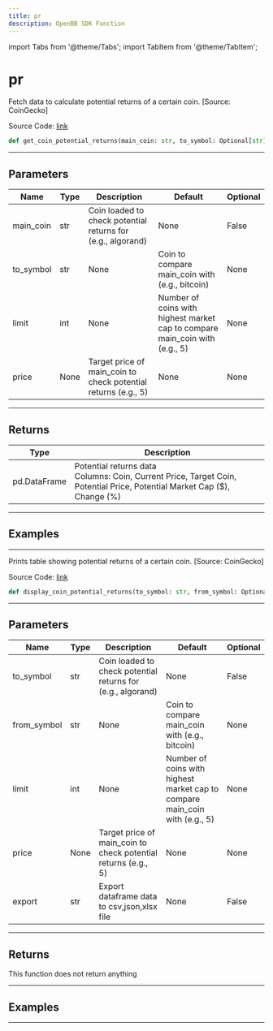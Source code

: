 ```yaml
---
title: pr
description: OpenBB SDK Function
---
```


import Tabs from '@theme/Tabs';
import TabItem from '@theme/TabItem';

# pr

<Tabs>
<TabItem value="model" label="Model" default>

Fetch data to calculate potential returns of a certain coin. [Source: CoinGecko]

Source Code: [link](https://github.com/OpenBB-finance/OpenBBTerminal/tree/main/openbb_terminal/cryptocurrency/due_diligence/pycoingecko_model.py#L63)

```python
def get_coin_potential_returns(main_coin: str, to_symbol: Optional[str], limit: Optional[int], price: Optional[int]) -> DataFrame
```
---

## Parameters

| Name | Type | Description | Default | Optional |
| ---- | ---- | ----------- | ------- | -------- |
| main_coin | str | Coin loaded to check potential returns for (e.g., algorand) | None | False |
| to_symbol | str | None | Coin to compare main_coin with (e.g., bitcoin) | None | False |
| limit | int | None | Number of coins with highest market cap to compare main_coin with (e.g., 5) | None | False |
| price | None | Target price of main_coin to check potential returns (e.g., 5) | None | None |

---

## Returns

| Type | Description |
| ---- | ----------- |
| pd.DataFrame | Potential returns data<br/>Columns: Coin, Current Price, Target Coin, Potential Price, Potential Market Cap ($), Change (%) |

---

## Examples

---



</TabItem>
<TabItem value="view" label="View">

Prints table showing potential returns of a certain coin. [Source: CoinGecko]

Source Code: [link](https://github.com/OpenBB-finance/OpenBBTerminal/tree/main/openbb_terminal/cryptocurrency/due_diligence/pycoingecko_view.py#L20)

```python
def display_coin_potential_returns(to_symbol: str, from_symbol: Optional[str], limit: Optional[int], price: Optional[int], export: str) -> None
```
---

## Parameters

| Name | Type | Description | Default | Optional |
| ---- | ---- | ----------- | ------- | -------- |
| to_symbol | str | Coin loaded to check potential returns for (e.g., algorand) | None | False |
| from_symbol | str | None | Coin to compare main_coin with (e.g., bitcoin) | None | False |
| limit | int | None | Number of coins with highest market cap to compare main_coin with (e.g., 5) | None | False |
| price | None | Target price of main_coin to check potential returns (e.g., 5) | None | None |
| export | str | Export dataframe data to csv,json,xlsx file | None | False |

---

## Returns

This function does not return anything

---

## Examples

---



</TabItem>
</Tabs>